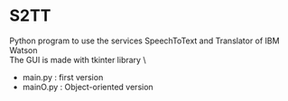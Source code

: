 # S2TT
Python program to use the services SpeechToText and Translator of IBM Watson \
The GUI is made with tkinter library \

- main.py : first version
- mainO.py : Object-oriented version
